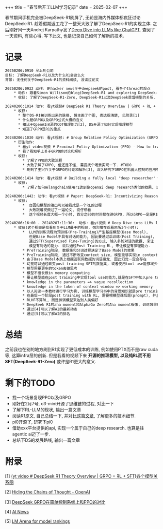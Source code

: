 +++
title = "春节后开工LLM学习记录"
date = 2025-02-07
+++

春节期间手机完全被DeepSeek-R1刷屏了, 无论是海内外媒体都疯狂讨论DeepSeek-R1. 趁着假期返工花了一整天大致了解了DeepSeek-R1的实现主体. 之后刚好同一天Andrej Karpathy发了[Deep Dive into LLMs like ChatGPT](https://www.youtube.com/watch?v=7xTGNNLPyMI). 查阅了一天资料, 有些心得. 写下此文, 也是记录自己如何了解新的技术.

# 记录

```txt
20250206:0910 早上到公司 
目标: 了解DeepSeek-R1以及为什么R1会这么火 
背景: 无任何关于DeepSeek-R1的资料阅读, 没读过论文

20250206:0932 动作: 刷hacker news关于deepseek的post, 看各个thread的观点
    * 动作: 跟着Simon Willison的blog(DeepSeek-R1 and exploring DeepSeek-R1-Distill-Llama-8B)实现本地ollama跑DeepSeek-R1-Distill-Llama-8B-GGUF
    * 收获: 了解了DeepSeek-R1-Zero, DeepSeek-R1以及DeepSeek蒸馏模型的关系.

20240206:1014 动作: 看yt视频# DeepSeek R1 Theory Overview | GRPO + RL + SFT
    * 收获: 
      * 整个DS-R1被训练出来的脉络, 博主画了个图, 表达很清楚, 见附录[1]
      * 什么是GRPO以及GRPO公式大概的含义
      * 相比于OpenAI闭源的COT推理能力[2], DS开源了如何实现推理模型
      * 知道了GRPO是R1的重点

20240206:1030 动作: 看yt视频: # Group Relative Policy Optimization (GRPO) - Formula and Code
    * 衍生动作: 
      * 看yt video视频 # Proximal Policy Optimization (PPO) - How to train Large Language Models
      * 看了看知乎上关于GRPO的讨论和解析
	* 收获: 
        * 了解了PPO的大致流程
        * 大致了解了GRPO, 但还是不懂, 需要找个场景实现一下. #TODO 
        * 刷到了王兴兴关于GRPO的讨论和解析[3], 深入研究下GRPO在机器人控制的应用中 #TODO

20240206:1414 动作: 看yt视频 # Building a fully local "deep researcher" with DeepSeek-R1
	* 收获: 
        * 了解了如何用langchain使用r1达到像openai deep research类似的效果, 以后可以考录用api部署一个试下 #TODO

20240206:1442: 动作: 看yt视频 # Paper: DeepSeek-R1: Incentivizing Reasoning Capability in LLMs via Reinforcement Learning
	* 收获: 
        *  自回归模型的输出可以被看成是一个RL的过程
        *  大致跟着视频过了一遍论文, 没仔细看
        *  这个视频长度大概一个小时, 百分之80的时间都在讲GRPO, 所以GRPO一定是R1的重点.

20240206:16:00 - 20240207:11:30:  动作: 看yt视频 # Deep Dive into LLMs like ChatGPT
	* 收获(这个视频是我看到关于LLM最干的视频, 强烈推荐观看原版3个小时): 
        *  LLM的训练流程为预训练(Pre-Training)产生基座模型(Base Model),
           但是Base Model不具有对话的能力, 因此要通过后训练(Post Training),
           通过SFT(Supervised Fine-Tuning)的方式, 输入多轮对话的数据, 来让
           模型有对话的能力. 最后通过Post Training RL, 来让模型有推理能力.
        * PreTraining阶段, 数据集和分词过程决定了Base Model的效果
        * PreTraining阶段, 通过不断改变context size, 模型能够实现in context learning能力
        * 由于Base Model本质上根据互联网数据的词语接龙, 因此幻觉一定会存在
        * 幻觉可以通过改变post training SFT的数据集, 或者使用tool use能够减少
        * 模型需要更多的token去做思考
        * 模型不擅长做in memory computing
        * 要让模型能在post training中实现tool use的能力,就是在SFT中加入pre training没见过的token
        * knowledge in the parameters => vague recollection 
        * knowledge in the token of context window => working memory 
        * 以人阅读一本教材进行学习为例, 训练模型学习书中的背景知识就是pre training, 学会书中的例题称为post training. 而完成课后习题就是post training with RL 
        * 在最后一个阶段post training with RL, 需要喂模型课后题(prompt), 并且人类给出打分. 由于这个过程需要进行很多次, RLHF通过拟合人类回答的偏好. 来实现自动训练.
        * RLHF不算RL, 而是微调模型来达到人类偏好
        * DeepSeek R1的aha moment和AlphaGo Zero的Aha moment很像, 训练效果都是非线性的, 一开始上升非常缓慢, 到了某一刻急速上升.
        * 通过[4]可以了解AI的最新动态
        * 通过[5]可以了解AI的排名
```

# 总结

之前我也在别的地方刷到R1实现了更低成本的训练, 例如使用PTX而不是raw cuda等, 这算infra层的创新. 但是我看的视频下来 **开源的推理模型, 以及纯RL而不用SFT(DeepSeek-R1-Zero)** 或许是R1更大的意义.

# 剩下的TODO

* 找一个场景复现PPO以及GRPO
* 刚好在2月7号, o3-mini开源了思维链的过程, 对比一下
* 了解下RL-LLM的现状, 输出一篇文章
* 阅读R1原文, 自己总结一下, 并对比这篇[文章](https://mp.weixin.qq.com/s?__biz=MzIzOTU0NTQ0MA==&mid=2247545512&idx=1&sn=3826ae3f788e8b90ffeb8fb3cc908c6e&chksm=e8eafcecde166feebab4345c2d027cca4c9574c6058f90df5fe4513cefae17180f2344507e31&mpshare=1&srcid=0207SpaQkGmiF7zHxsYYVcxv&sharer_shareinfo=72ac166e2fd073a2d05195fba0d13c61&sharer_shareinfo_first=72ac166e2fd073a2d05195fba0d13c61&from=singlemessage&scene=1&subscene=10000&sessionid=1738908596&clicktime=1738912215&enterid=1738912215&ascene=1&fasttmpl_type=0&fasttmpl_fullversion=7592104-zh_CN-zip&fasttmpl_flag=0&realreporttime=1738912215423&devicetype=android-34&version=28003855&nettype=WIFI&abtest_cookie=AAACAA%3D%3D&lang=zh_CN&countrycode=AD&exportkey=n_ChQIAhIQysgSGGYJ6guKNuOW3xqwIBLnAQIE97dBBAEAAAAAAMNIGcR4l2MAAAAOpnltbLcz9gKNyK89dVj0BWdk0ar1sZ1xZJAIx0fAVnhfktWB%2Fz8itbQaTOFkU4h7gQp9odCzk1ocQAS2AUeWAu3HuMOHuo%2B%2FRg4fqobn1Sj%2FGrp4kC2%2FwnQlidKKe9rC6DG9QskGXu%2Bd98s3PWSu9KCdhFPBcrHoj4jUqJQ5Kz7qS%2BImYs1u3W1vlhbKXcsLlzKIyFwXeDEPA4g8M3ykfYORxphxXaIw3Pf%2Bk6zjwSjkWZGQXrWe8KOI6k6kgOm2EZ4zt7jgZZ1WwC3xAUzQXA%3D%3D&pass_ticket=Qc%2FprbYOLQVh%2BBnvnYJVgLdkqVNLBJx%2BkqpS%2FYUP3njk1%2BHNc0IUwJ%2BW1jQKEFwe&wx_header=3), 了解更多的技术细节.
* pi0开源了, 研究下pi0
* 借助xxx平台提供的api, 实现一个属于自己的deep research. 也算是往agentic ai迈了一步.
* 总结下DS的发展路线, 输出一篇文章



# 附录

[1] [(yt video # DeepSeek R1 Theory Overview | GRPO + RL + SFT)各个模型关系图](https://substackcdn.com/image/fetch/f_auto,q_auto:good,fl_progressive:steep/https%3A%2F%2Fsubstack-post-media.s3.amazonaws.com%2Fpublic%2Fimages%2Fdf800d6c-7a41-49b0-b5d8-5e13620cb6f1_1043x1200.png)

[2] [Hiding the Chains of Thought - OpenAI](https://openai.com/index/learning-to-reason-with-llms/)

[3] [DeepSeek GRPO在简单控制系统上和PPO的对比](https://zhuanlan.zhihu.com/p/21131372654)

[4] [AI News](https://buttondown.com/ainews)

[5] [LM Arena for model rankings](https://lmarena.ai/)